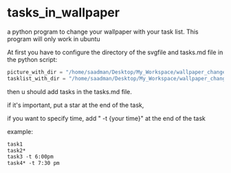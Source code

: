 # tasks_in_wallpaper
a python program to change your wallpaper with your task list. This program will only work in ubuntu


At first you have to configure the directory of the  svgfile and tasks.md file in the python script:
```py
picture_with_dir = "/home/saadman/Desktop/My_Workspace/wallpaper_change/test.svg" #the path of your test.svg file
tasklist_with_dir = "/home/saadman/Desktop/My_Workspace/wallpaper_change/tasks.md" #the path of your tasks.md file
```

then u should add tasks in the tasks.md file.

if it's important, put a star at the end of the task,

if you want to specify time, add " -t {your time}" at the end of the task

example:

```md
task1
task2*
task3 -t 6:00pm
task4* -t 7:30 pm
```
